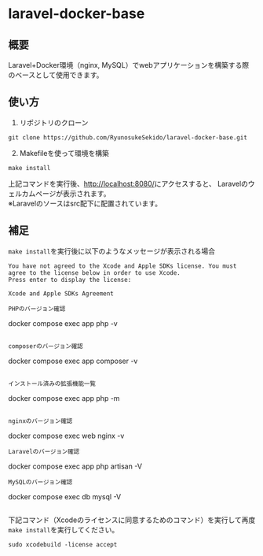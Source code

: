 # laravel-docker-base

## 概要

Laravel+Docker環境（nginx, MySQL）でwebアプリケーションを構築する際のベースとして使用できます。

## 使い方
1. リポジトリのクローン
```
git clone https://github.com/RyunosukeSekido/laravel-docker-base.git
```

2. Makefileを使って環境を構築
```
make install
```

上記コマンドを実行後、[http://localhost:8080/](http://localhost:8080/)にアクセスすると、
Laravelのウェルカムページが表示されます。  
※Laravelのソースはsrc配下に配置されています。

## 補足
``` make install ```を実行後に以下のようなメッセージが表示される場合
```
You have not agreed to the Xcode and Apple SDKs license. You must agree to the license below in order to use Xcode.
Press enter to display the license:

Xcode and Apple SDKs Agreement

PHPのバージョン確認
```
docker compose exec app php -v
```

composerのバージョン確認
```
docker compose exec app composer -v
```

インストール済みの拡張機能一覧
```
docker compose exec app php -m
```

nginxのバージョン確認
```
docker compose exec web nginx -v
```
Laravelのバージョン確認
```
docker compose exec app php artisan -V
```
MySQLのバージョン確認
```
docker compose exec db mysql -V
```
```
下記コマンド（Xcodeのライセンスに同意するためのコマンド）を実行して再度```make install```を実行してください。
```
sudo xcodebuild -license accept
```
